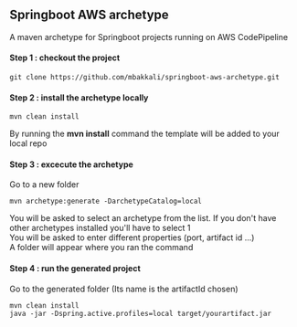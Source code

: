 ## Springboot AWS archetype
A maven archetype for Springboot projects running on AWS CodePipeline

#### Step 1 : checkout the project 
```
git clone https://github.com/mbakkali/springboot-aws-archetype.git
```

#### Step 2 : install the archetype locally
```
mvn clean install
```
By running the **mvn install** command the template will be added to your local repo

#### Step 3 : excecute the archetype
Go to a new folder 
```
mvn archetype:generate -DarchetypeCatalog=local
```

You will be asked to select an archetype from the list. If you don't have other archetypes installed you'll have to select 1  
You will be asked to enter different properties (port, artifact id ...)  
A folder will appear where you ran the command

#### Step 4 : run the generated project
Go to the generated folder (Its name is the artifactId chosen)
```
mvn clean install
java -jar -Dspring.active.profiles=local target/yourartifact.jar
```